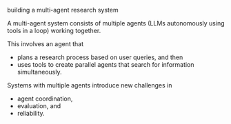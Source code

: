 
building a multi-agent research system


A multi-agent system consists of multiple agents (LLMs autonomously using tools in a loop) working together.

This involves an agent that 
- plans a research process based on user queries, and then
- uses tools to create parallel agents that search for information simultaneously.


 Systems with multiple agents introduce new challenges in
 - agent coordination,
 -  evaluation, and
 -  reliability.
